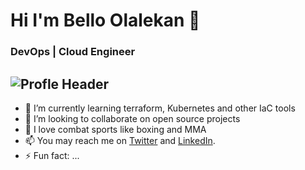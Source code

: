 # Hi I'm Bello Olalekan 👋
### DevOps | Cloud Engineer 
## <img src="https://drive.google.com/file/d/1uJLfB4EdilmUAyfAHpRBd-4RCdFE9QVG/view?usp=sharing" alt="Profle Header">
<!--
**bello-olalekan/bello-olalekan** is a ✨ _special_ ✨ repository because its `README.md` (this file) appears on your GitHub profile.
Here are some ideas to get you started:
-->

- 🌱 I’m currently learning terraform, Kubernetes and other IaC tools
- 👯 I’m looking to collaborate on open source projects
- 💬 I love combat sports like boxing and MMA
- 📫 You may reach me on [Twitter](https://www.twitter.com/olalekanQBello) and [LinkedIn](https://www.linkedin.com/in/bello-olalekan).
- ⚡ Fun fact: ...
